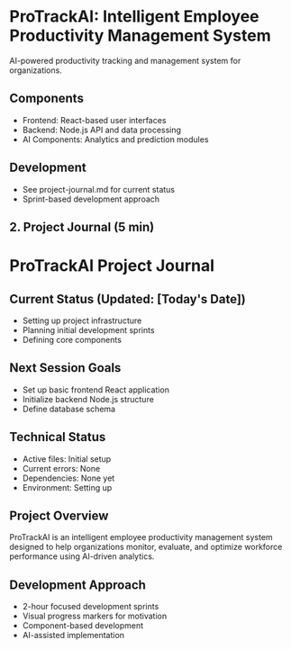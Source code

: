 # ProTrackAI: Intelligent Employee Productivity Management System

AI-powered productivity tracking and management system for organizations.

## Components
- Frontend: React-based user interfaces
- Backend: Node.js API and data processing
- AI Components: Analytics and prediction modules

## Development
- See project-journal.md for current status
- Sprint-based development approach
  

## 2. Project Journal (5 min)

# ProTrackAI Project Journal

## Current Status (Updated: [Today's Date])
- Setting up project infrastructure
- Planning initial development sprints
- Defining core components

## Next Session Goals
- Set up basic frontend React application
- Initialize backend Node.js structure
- Define database schema

## Technical Status
- Active files: Initial setup
- Current errors: None
- Dependencies: None yet
- Environment: Setting up

## Project Overview
ProTrackAI is an intelligent employee productivity management system designed to help organizations monitor, evaluate, and optimize workforce performance using AI-driven analytics.

## Development Approach
- 2-hour focused development sprints
- Visual progress markers for motivation
- Component-based development
- AI-assisted implementation
